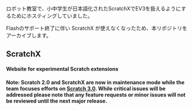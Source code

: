 ロボット教室で、小中学生が日本語化されたScratchXでEV3を扱えるようにするためにホスティングしていました。

Flashのサポート終了に伴い ScratchX が使えなくなったため、本リポジトリをアーカイブします。

## ScratchX
#### Website for experimental Scratch extensions

#### Note: Scratch 2.0 and ScratchX are now in maintenance mode while the team focuses efforts on [Scratch 3.0](https://scratch.mit.edu/developers). While critical issues will be addressed please note that any feature requests or minor issues will not be reviewed until the next major release.
